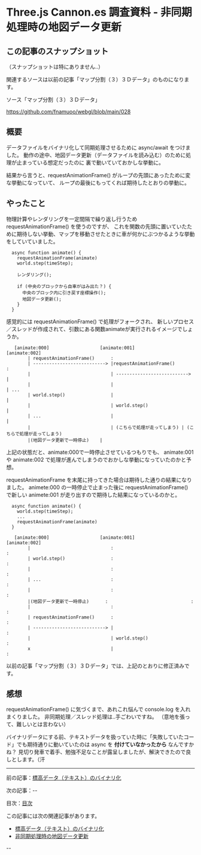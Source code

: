 # Three.js Cannon.es 調査資料 - 非同期処理時の地図データ更新

## この記事のスナップショット

（スナップショットは特にありません..）

関連するソースは以前の記事「マップ分割（３）３Ｄデータ」のものになります。

ソース「マップ分割（３）３Ｄデータ」

https://github.com/fnamuoo/webgl/blob/main/028

## 概要

データファイルをバイナリ化して同期処理させるために async/await をつけました。
動作の途中、地図データ更新（データファイルを読み込む）のために処理が止まっている想定だったのに
裏で動いていておかしな挙動に。

結果から言うと、requestAnimationFrame() がループの先頭にあったために変な挙動になっていて、
ループの最後にもってくれば期待したとおりの挙動に。

## やったこと

物理計算やレンダリングを一定間隔で繰り返し行うため requestAnimationFrame() を使うのですが、
これを関数の先頭に置いていたために期待しない挙動、マップを移動させたときに車が何かにぶつかるような挙動
をしていていました。

```js:失敗していたコード
  async function animate() {
    requestAnimationFrame(animate)
    world.step(timeStep);

    レンダリング();

    if (中央のブロックから自車がはみ出た？) {
      中央のブロック内に引き戻す座標操作();
      地図データ更新();
    }
  }
```

感覚的には requestAnimationFrame() で処理がフォークされ、
新しいプロセス／スレッドが作成されて、引数にある関数animateが実行されるイメージでしょうか。

```fig:失敗コードのシーケンス図っぽいもの
   [animate:000]                   [animate:001]                   [animate:002]
        | requestAnimationFrame()      :
        | ---------------------------> |requestAnimationFrame()       :
        |                              | ---------------------------> |
        |                              |                              | ...
        | world.step()                 |                              |
        |                              | world.step()                 |
        | ...                          |                              |
        |                              | (こちらで処理が走ってしまう) | (こちらで処理が走ってしまう)
        |(地図データ更新で一時停止)    |
```

上記の状態だと、animate:000で一時停止させているつもりでも、
animate:001 や animate:002 で処理が進んでしまうのでおかしな挙動になっていたのかと予想。

requestAnimationFrame を末尾に持ってきた場合は期待した通りの結果になりました。
animete:000 の一時停止で止まった後に requestAnimationFrame() で新しい animete:001 が走り出すので期待した結果になっているのかと。

```js:期待した通りのコード
  async function animate() {
    world.step(timeStep);
    ...
    requestAnimationFrame(animate)
  }
```

```fig:成功コードのシーケンス図っぽいもの
   [animate:000]                   [animate:001]                   [animate:002]
        |                              :                               :
        | world.step()                 :                               :
        |                              :                               :
        | ...                          :                               :
        |                              :                               :
        |(地図データ更新で一時停止)      :                               :
        |                              :                               :
        | requestAnimationFrame()      :                               :
        | ---------------------------> |                               :
        |                              | world.step()                  :
        x                              |                               :
```

以前の記事「マップ分割（３）３Ｄデータ」では、上記のとおりに修正済みです。

## 感想

requestAnimationFrame() に気づくまで、あれこれ悩んで console.log を入れまくりました。
非同期処理／スレッド処理は..手ごわいですね。
（意地を張って、難しいとは言わない）

バイナリデータにする前、テキストデータを扱っていた時に「失敗していたコード」でも期待通りに動いていたのは async を **付けていなかったから** なんですかね？
見切り発車で着手、勉強不足なことが露呈しましたが、解決できたので良しとします。（汗


------------------------------------------------------------

前の記事：[標高データ（テキスト）のバイナリ化](029.md)

次の記事：--


目次：[目次](000.md)

この記事には次の関連記事があります。

- [標高データ（テキスト）のバイナリ化](029.md)
- [非同期処理時の地図データ更新](030.md)

--